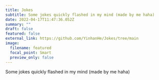 ```yaml
---
title: Jokes
subtitle: Some jokes quickly flashed in my mind (made by me haha)
date: 2022-04-17T11:47:36.052Z
summary: ""
draft: false
featured: false
external_link: https://github.com/YinhanHe/Jokes/tree/main
image:
  filename: featured
  focal_point: Smart
  preview_only: false
---
```

Some jokes quickly flashed in my mind (made by me haha)